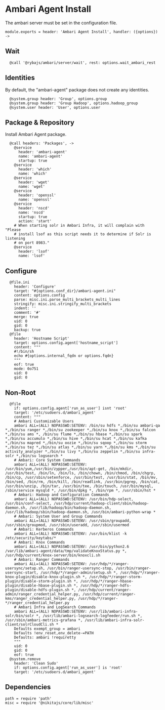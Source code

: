 # Ambari Agent Install

The ambari server must be set in the configuration file.

    module.exports = header: 'Ambari Agent Install', handler: ({options}) ->

## Wait

      @call '@rybajs/ambari/server/wait', rest: options.wait_ambari_rest

## Identities

By default, the "ambari-agent" package does not create any identities.

      @system.group header: 'Group', options.group
      @system.group header: 'Group Hadoop', options.hadoop_group
      @system.user header: 'User', options.user

## Package & Repository

Install Ambari Agent package.

      @call headers: 'Packages', ->
        @service
          header: 'ambari-agent'
          name: 'ambari-agent'
          startup: true
        @service
          header: 'which'
          name: 'which'
        @service
          header: 'wget'
          name: 'wget'
        @service
          header: 'openssl'
          name: 'openssl'
        @service
          header: 'nscd'
          name: 'nscd'
          startup: true
          action: 'start'
        # When starting solr in Ambari Infra, it will complain with "Please
        # install lsof as this script needs it to determine if Solr is listening
        # on port 8983."
        @service
          header: 'lsof'
          name: 'lsof'

## Configure

      @file.ini
        header: 'Configure'
        target: "#{options.conf_dir}/ambari-agent.ini"
        content: options.config
        parse: misc.ini.parse_multi_brackets_multi_lines
        stringify: misc.ini.stringify_multi_brackets
        indent: ''
        comment: '#'
        merge: true
        uid: 0
        gid: 0
        backup: true
      @file
        header: 'Hostname Script'
        target: options.config.agent['hostname_script']
        content: """
        #!/bin/sh
        echo #{options.internal_fqdn or options.fqdn}
        """
        eof: true
        mode: 0o751
        uid: 0
        gid: 0

## Non-Root

      @file
        if: options.config.agent['run_as_user'] isnt 'root'
        target: '/etc/sudoers.d/ambari_agent'
        content: """
        # Ambari Customizable Users
        ambari ALL=(ALL) NOPASSWD:SETENV: /bin/su hdfs *,/bin/su ambari-qa *,/bin/su ranger *,/bin/su zookeeper *,/bin/su knox *,/bin/su falcon *,/bin/su ams *, /bin/su flume *,/bin/su hbase *,/bin/su spark *,/bin/su accumulo *,/bin/su hive *,/bin/su hcat *,/bin/su kafka *,/bin/su mapred *,/bin/su oozie *,/bin/su sqoop *,/bin/su storm *,/bin/su tez *,/bin/su atlas *,/bin/su yarn *,/bin/su kms *,/bin/su activity_analyzer *,/bin/su livy *,/bin/su zeppelin *,/bin/su infra-solr *,/bin/su logsearch *
        # Ambari: Core System Commands
        ambari ALL=(ALL) NOPASSWD:SETENV: /usr/bin/yum,/usr/bin/zypper,/usr/bin/apt-get, /bin/mkdir, /usr/bin/test, /bin/ln, /bin/ls, /bin/chown, /bin/chmod, /bin/chgrp, /bin/cp, /usr/sbin/setenforce, /usr/bin/test, /usr/bin/stat, /bin/mv, /bin/sed, /bin/rm, /bin/kill, /bin/readlink, /usr/bin/pgrep, /bin/cat, /usr/bin/unzip, /bin/tar, /usr/bin/tee, /bin/touch, /usr/bin/mysql, /sbin/service mysqld *, /usr/bin/dpkg *, /bin/rpm *, /usr/sbin/hst *
        # Ambari: Hadoop and Configuration Commands
        ambari ALL=(ALL) NOPASSWD:SETENV: /usr/bin/hdp-select, /usr/bin/conf-select, /usr/hdp/current/hadoop-client/sbin/hadoop-daemon.sh, /usr/lib/hadoop/bin/hadoop-daemon.sh, /usr/lib/hadoop/sbin/hadoop-daemon.sh, /usr/bin/ambari-python-wrap *
        # Ambari: System User and Group Commands
        ambari ALL=(ALL) NOPASSWD:SETENV: /usr/sbin/groupadd, /usr/sbin/groupmod, /usr/sbin/useradd, /usr/sbin/usermod
        # Ambari: Kerberos Commands
        ambari ALL=(ALL) NOPASSWD:SETENV: /usr/bin/klist -k /etc/security/keytabs/*
        # Ambari: Knox Commands
        ambari ALL=(ALL) NOPASSWD:SETENV: /usr/bin/python2.6 /var/lib/ambari-agent/data/tmp/validateKnoxStatus.py *, /usr/hdp/current/knox-server/bin/knoxcli.sh
        # Ambari: Ranger Commands
        ambari ALL=(ALL) NOPASSWD:SETENV: /usr/hdp/*/ranger-usersync/setup.sh, /usr/bin/ranger-usersync-stop, /usr/bin/ranger-usersync-start, /usr/hdp/*/ranger-admin/setup.sh *, /usr/hdp/*/ranger-knox-plugin/disable-knox-plugin.sh *, /usr/hdp/*/ranger-storm-plugin/disable-storm-plugin.sh *, /usr/hdp/*/ranger-hbase-plugin/disable-hbase-plugin.sh *, /usr/hdp/*/ranger-hdfs-plugin/disable-hdfs-plugin.sh *, /usr/hdp/current/ranger-admin/ranger_credential_helper.py, /usr/hdp/current/ranger-kms/ranger_credential_helper.py, /usr/hdp/*/ranger-*/ranger_credential_helper.py
        # Ambari Infra and LogSearch Commands
        ambari ALL=(ALL) NOPASSWD:SETENV: /usr/lib/ambari-infra-solr/bin/solr *, /usr/lib/ambari-logsearch-logfeeder/run.sh *, /usr/sbin/ambari-metrics-grafana *, /usr/lib/ambari-infra-solr-client/solrCloudCli.sh *
        Defaults exempt_group = ambari
        Defaults !env_reset,env_delete-=PATH
        Defaults: ambari !requiretty
        """
        uid: 0
        gid: 0
        eof: true
      @system.remove
        header: 'Clean Sudo'
        if: options.config.agent['run_as_user'] is 'root'
        target: '/etc/sudoers.d/ambari_agent'

## Dependencies

    path = require 'path'
    misc = require '@nikitajs/core/lib/misc'
